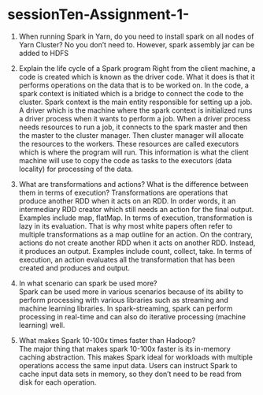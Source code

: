 # sessionTen-Assignment-1-

1.	When running Spark in Yarn, do you need to install spark on all nodes of Yarn Cluster? No you don’t need to. However, spark assembly jar can be added to HDFS

2.	Explain the life cycle of a Spark program
Right from the client machine, a code is created which is known as the driver code. What it does is that it performs operations on the data that is to be worked on.  In the code, a spark context is initiated which is a bridge to connect the code to the cluster. Spark context is the main entity responsible for setting up a job. A driver which is the machine where the spark context is initialized runs a driver process when it wants to perform a job. When a driver process needs resources to run a job, it connects to the spark master and then the master to the cluster manager. Then cluster manager will allocate the resources to the workers. These resources are called executors which is where the program will run. This information is what the client machine will use to copy the code as tasks to the executors (data locality) for processing of the data.

3.	What are transformations and actions? What is the difference between them in terms of execution?
Transformations are operations that produce another RDD when it acts on an RDD. In order words, it an intermediary RDD creator which still needs an action for the final output. Examples include map, flatMap. In terms of execution, transformation is lazy in its evaluation. That is why most white papers often refer to multiple transformations as a map outline for an action. 
On the contrary, actions do not create another RDD when it acts on another RDD. Instead, it produces an output. Examples include count, collect, take. In terms of execution, an action evaluates all the transformation that has been created and produces and output. 

4.	In what scenario can spark be used more?  
Spark can be used more in various scenarios because of its ability to perform processing with various libraries such as streaming and machine learning libraries. In spark-streaming, spark can perform processing in real-time and can also do iterative processing (machine learning) well. 

5.	What makes Spark 10-100x times faster than Hadoop?  
The major thing that makes spark 10-100x faster is its in-memory caching abstraction. This makes Spark ideal for workloads with multiple operations access the same input data. Users can instruct Spark to cache input data sets in memory, so they don’t need to be read from disk for each operation. 

